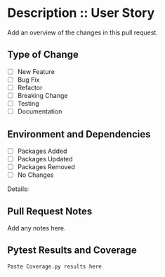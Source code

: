 # Description :: User Story

Add an overview of the changes in this pull request.

## Type of Change

- [ ] New Feature
- [ ] Bug Fix
- [ ] Refactor
- [ ] Breaking Change
- [ ] Testing
- [ ] Documentation

## Environment and Dependencies

- [ ] Packages Added
- [ ] Packages Updated
- [ ] Packages Removed
- [ ] No Changes

Details:

## Pull Request Notes

Add any notes here.

## Pytest Results and Coverage

```txt
Paste Coverage.py results here
```